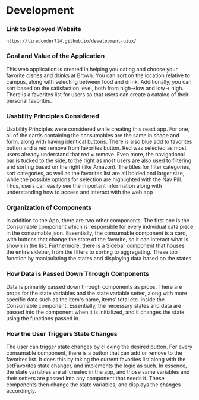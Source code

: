 # Development

### Link to Deployed Website
`https://tiredcoder714.github.io/development-uiux/`

### Goal and Value of the Application
This web application is created in helping you catlog and choose your favorite dishes and drinks
at Brown. You can sort on the location relative to campus, along with selecting between food
and drink. Additionally, you can sort based on the satisfaction level, both from high->low and 
low-> high. There is a favorites list for users so that users can create a catalog of their 
personal favorites. 

### Usability Principles Considered
Usability Principles were considered while creating this react app. For one, all of the cards 
containing the consumables are the same in shape and form, along with having identical buttons. 
There is also blue add to favorites button and a red remove from favorites button. Red was selected
as most users already understand that red = remove. Even more, the navigational bar is tucked to the side, 
to the right as most users are also used to filtering and sorting based on the right (like Amazon). The titles
for filter categories, sort categories, as well as the favorites list are all bolded and larger size, while the 
possible options for selection are highlighted with the Nav Pill. Thus, users can easily see the important 
information along with understanding how to access and interact with the web app

### Organization of Components
In addition to the App, there are two other components. The first one is the Consumable
component which is responsible for every individual data piece in the consumable json. 
Eseentially, the consumable component is a card, with buttons that change the state of
the favorite, so it can interact what is shown in the list. Furthermore, there is a Sidebar 
component that houses the entire sidebar, from the filters to sorting to aggregating. These
too function by manipulating the states and displaying data based on the states. 


### How Data is Passed Down Through Components
Data is primarily passed down through components as props. There are props for the state
variables and the state variable setter, along with more specific data such as the item's name, 
items' total etc. inside the Consumable component. Essentially, the necessary states and data are passed
into the component when it is initialized, and it changes the state using the functions passed in. 


### How the User Triggers State Changes

The user can trigger state changes by clicking the desired button. For every consumable component, there is a button
that can add or remove to the favorites list. It does this by taking the current favorites list along with the setFavorites
state changer, and implements the logic as such. In essence, the state variables are all created in the app, and those same 
variables and their setters are passed into any component that needs it. These components then change the state variables, and 
displays the changes accordingly. 

